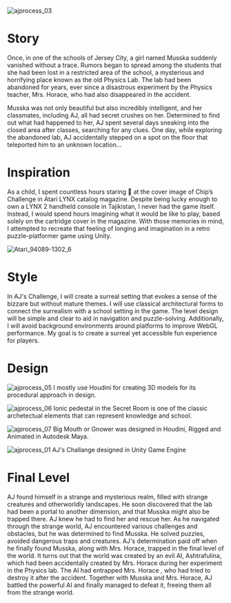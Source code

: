 ![ajprocess_03](https://user-images.githubusercontent.com/35751462/222638893-ceef1ad4-6cd1-4633-8a2e-59c4267405f2.jpg)

# Story

Once, in one of the schools of Jersey City, a girl named Musska suddenly vanished without a trace. Rumors began to spread among the students that she had been lost in a restricted area of the school, a mysterious and horrifying place known as the old Physics Lab. The lab had been abandoned for years, ever since a disastrous experiment by the Physics teacher, Mrs. Horace, who had also disappeared in the accident.

Musska was not only beautiful but also incredibly intelligent, and her classmates, including AJ, all had secret crushes on her.
Determined to find out what had happened to her, AJ spent several days sneaking into the closed area after classes, searching for any clues. One day, while exploring the abandoned lab, AJ accidentally stepped on a spot on the floor that teleported him to an unknown location...

# Inspiration

As a child, I spent countless hours staring 👀 at the cover image of Chip’s Challenge in Atari LYNX catalog magazine. Despite being lucky enough to own a LYNX 2 handheld console in Tajikistan, I never had the game itself. Instead, I would spend hours imagining what it would be like to play, based solely on the cartridge cover in the magazine. With those memories in mind, I attempted to recreate that feeling of longing and imagination in a retro puzzle-platformer game using Unity.



![Atari_94089-1302_6](https://user-images.githubusercontent.com/35751462/222642444-3b5b41e6-02f3-4e25-94a8-7757afc9f24d.jpg)


# Style

In AJ's Challenge, I will create a surreal setting that evokes a sense of the bizzare but without mature themes. I will use classical architectural forms to connect the surrealism with a school setting in the game. The level design will be simple and clear to aid in navigation and puzzle-solving. Additionally, I will avoid background environments around platforms to improve WebGL performance. My goal is to create a surreal yet accessible fun experience for players.



# Design

![ajprocess_05](https://user-images.githubusercontent.com/35751462/222643859-c6590da6-3366-40ac-abd4-7bafeb47e254.jpg)
I mostly use Houdini for creating 3D models for its procedural approach in design.


![ajprocess_06](https://user-images.githubusercontent.com/35751462/222643925-caa2b260-16c2-4631-9cdd-8098a5df1248.jpg)
Ionic pedestal in the Secret Room is one of the classic archetectual elements that can represent knowledge and school.


![ajprocess_07](https://user-images.githubusercontent.com/35751462/222644127-8b6b3e5d-a905-450c-86eb-0891d9fddeea.jpg)
Big Mouth or Gnower was designed in Houdini, Rigged and Animated in Autodesk Maya.


![ajprocess_01](https://user-images.githubusercontent.com/35751462/222644298-aa9475af-5272-4083-8bc7-010a9290a50e.jpg)
AJ's Challange designed in Unity Game Engine

# Final Level


AJ found himself in a strange and mysterious realm, filled with strange creatures and otherworldly landscapes. He soon discovered that the lab had been a portal to another dimension, and that Musska might also be trapped there. AJ knew he had to find her and rescue her.
As he navigated through the strange world, AJ encountered various challenges and obstacles, but he was determined to find Musska. He solved puzzles, avoided dangerous traps and creatures.
AJ's determination paid off when he finally found Musska, along with Mrs. Horace, trapped in the final level of the world.
It turns out that the world was created by an evil AI, Ashtrafulina, which had been accidentally created by Mrs. Horace during her experiment in the Physics lab. The AI had entrapped Mrs. Horace , who had tried to destroy it after the accident. Together with Musska and Mrs. Horace, AJ battled the powerful AI and finally managed to defeat it, freeing them all from the strange world.
